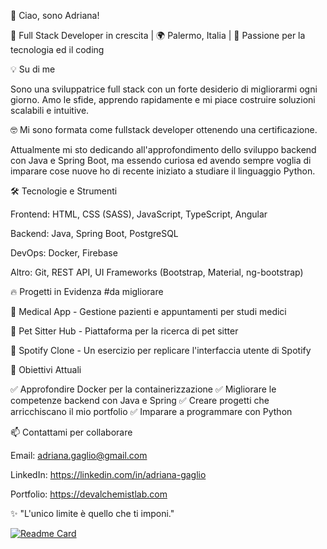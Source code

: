 👋 Ciao, sono Adriana!

🚀 Full Stack Developer in crescita | 🌍 Palermo, Italia | 🎯 Passione per la tecnologia ed il coding


💡 Su di me

Sono una sviluppatrice full stack con un forte desiderio di migliorarmi ogni giorno. 
Amo le sfide, apprendo rapidamente e mi piace costruire soluzioni scalabili e intuitive. 

🤓 Mi sono formata come fullstack developer ottenendo una certificazione. 

Attualmente mi sto dedicando all'approfondimento dello sviluppo backend con Java e Spring Boot, ma essendo curiosa ed avendo sempre voglia di imparare cose nuove ho di recente iniziato a studiare il linguaggio Python.


🛠️ Tecnologie e Strumenti

Frontend: HTML, CSS (SASS), JavaScript, TypeScript, Angular

Backend: Java, Spring Boot, PostgreSQL

DevOps: Docker, Firebase

Altro: Git, REST API, UI Frameworks (Bootstrap, Material, ng-bootstrap)


🔥 Progetti in Evidenza #da migliorare

🏥 Medical App - Gestione pazienti e appuntamenti per studi medici

🐶 Pet Sitter Hub - Piattaforma per la ricerca di pet sitter

🎵 Spotify Clone - Un esercizio per replicare l'interfaccia utente di Spotify


📌 Obiettivi Attuali

✅ Approfondire Docker per la containerizzazione
✅ Migliorare le competenze backend con Java e Spring
✅ Creare progetti che arricchiscano il mio portfolio
✅ Imparare a programmare con Python


📫 Contattami per collaborare

Email: adriana.gaglio@gmail.com

LinkedIn: https://linkedin.com/in/adriana-gaglio

Portfolio: https://devalchemistlab.com

✨ "L'unico limite è quello che ti imponi."

[![Readme Card](https://github-readme-stats.vercel.app/api/pin/?username=adrianagaglio&repo=github-readme-stats)](https://github.com/adrianagaglio/github-readme-stats)
